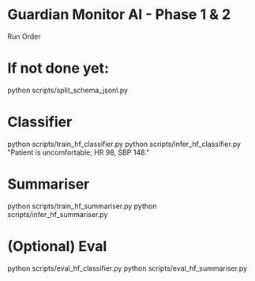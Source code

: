 # Guardian Monitor AI - Phase 1 & 2

Run Order
# If not done yet:
python scripts/split_schema_jsonl.py

# Classifier
python scripts/train_hf_classifier.py
python scripts/infer_hf_classifier.py "Patient is uncomfortable; HR 98, SBP 148."

# Summariser
python scripts/train_hf_summariser.py
python scripts/infer_hf_summariser.py

# (Optional) Eval
python scripts/eval_hf_classifier.py
python scripts/eval_hf_summariser.py

